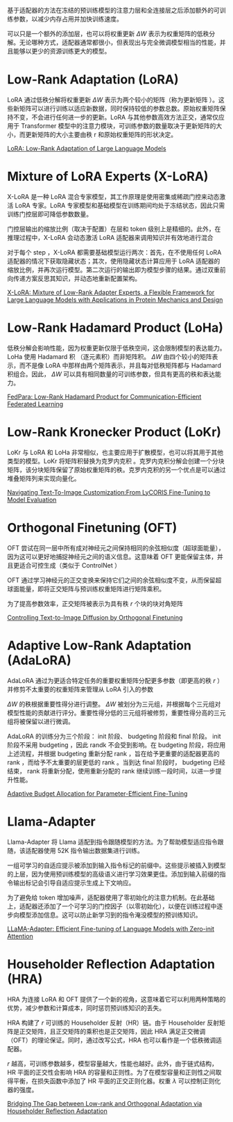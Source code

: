 基于适配器的方法在冻结的预训练模型的注意力层和全连接层之后添加额外的可训练参数，以减少内存占用并加快训练速度。

可以只是一个额外的添加层，也可以将权重更新 $\Delta W$ 表示为权重矩阵的低秩分解。无论哪种方式，适配器通常都很小，但表现出与完全微调模型相当的性能，并且能够以更少的资源训练更大的模型。

# Low-Rank Adaptation (LoRA)

LoRA 通过低秩分解将权重更新 $\Delta W$ 表示为两个较小的矩阵（称为更新矩阵 ）。这些新矩阵可以进行训练以适应新数据，同时保持较低的参数总数。原始权重矩阵保持不变，不会进行任何进一步的更新。LoRA 与其他参数高效方法正交，通常仅应用于 Transformer 模型中的注意力模块，可训练参数的数量取决于更新矩阵的大小，而更新矩阵的大小主要由秩 r 和原始权重矩阵的形状决定。

[LoRA: Low-Rank Adaptation of Large Language Models](https://arxiv.org/abs/2106.09685)<br>

# Mixture of LoRA Experts (X-LoRA)

X-LoRA 是一种 LoRA 混合专家模型，其工作原理是使用密集或稀疏门控来动态激活 LoRA 专家。LoRA 专家模型和基础模型在训练期间均处于冻结状态，因此只需训练门控层即可降低参数数量。

门控层输出的缩放比例（取决于配置）在层和 token 级别上是精细的。此外，在推理过程中，X-LoRA 会动态激活 LoRA 适配器来调用知识并有效地进行混合

对于每个 step ，X-LoRA 都需要基础模型运行两次：首先，在不使用任何 LoRA 适配器的情况下获取隐藏状态；其次，使用隐藏状态计算应用于 LoRA 适配器的缩放比例，并再次运行模型。第二次运行的输出即为模型步骤的结果。通过双重前向传递方案反思其知识，并动态地重新配置架构。

[X-LoRA: Mixture of Low-Rank Adapter Experts, a Flexible Framework for Large Language Models with Applications in Protein Mechanics and Design](https://arxiv.org/abs/2402.07148)<br>

# Low-Rank Hadamard Product (LoHa)

低秩分解会影响性能，因为权重更新仅限于低秩空间，这会限制模型的表达能力。LoHa 使用 Hadamard 积 （逐元素积）而非矩阵积。 $\Delta W$ 由四个较小的矩阵表示，而不是像 LoRA 中那样由两个矩阵表示，并且每对低秩矩阵都与 Hadamard 积组合。因此， $\Delta W$ 可以具有相同数量的可训练参数，但具有更高的秩和表达能力。

[FedPara: Low-Rank Hadamard Product for Communication-Efficient Federated Learning](https://arxiv.org/abs/2108.06098)<br>

# Low-Rank Kronecker Product (LoKr)

LoKr 与 LoRA 和 LoHa 非常相似，也主要应用于扩散模型，也可以将其用于其他类型的模型。LoKr 将矩阵积替换为克罗内克积 。克罗内克积分解会创建一个分块矩阵，该分块矩阵保留了原始权重矩阵的秩。克罗内克积的另一个优点是可以通过堆叠矩阵列来实现向量化。

[Navigating Text-To-Image Customization:From LyCORIS Fine-Tuning to Model Evaluation](https://arxiv.org/abs/2309.14859)<br>

# Orthogonal Finetuning (OFT)

OFT 尝试在同一层中所有成对神经元之间保持相同的余弦相似度（超球面能量），因为这可以更好地捕捉神经元之间的语义信息。这意味着 OFT 更能保留主体，并且更适合可控生成（类似于 ControlNet ）

OFT 通过学习神经元的正交变换来保持它们之间的余弦相似度不变，从而保留超球面能量，即将正交矩阵与预训练权重矩阵进行矩阵乘积。

为了提高参数效率，正交矩阵被表示为具有秩 $r$ 个块的块对角矩阵

[Controlling Text-to-Image Diffusion by Orthogonal Finetuning](https://arxiv.org/abs/2306.07280)<br>

# Adaptive Low-Rank Adaptation (AdaLoRA)

AdaLoRA 通过为更适合特定任务的重要权重矩阵分配更多参数（即更高的秩 $r$ ）并修剪不太重要的权重矩阵来管理从 LoRA 引入的参数

$\Delta W$ 的秩根据重要性得分进行调整。 $\Delta W$ 被划分为三元组，并根据每个三元组对模型性能的贡献进行评分。重要性得分低的三元组将被修剪，重要性得分高的三元组将被保留以进行微调。

AdaLoRA 的训练分为三个阶段： init 阶段、 budgeting 阶段和 final 阶段。 init 阶段不采用 budgeting ，因此 randk 不会受到影响。在 budgeting 阶段，将应用上述流程，并根据 budgeting 重新分配 rank ，旨在给予更重要的适配器更高的 rank ，而给予不太重要的层更低的 rank 。当到达 final 阶段时， budgeting 已经结束， rank 将重新分配，使用重新分配的 rank 继续训练一段时间，以进一步提升性能。

[Adaptive Budget Allocation for Parameter-Efficient Fine-Tuning](https://arxiv.org/abs/2303.10512)<br>

# Llama-Adapter

Llama-Adapter 将 Llama 适配到指令跟随模型的方法。为了帮助模型适应指令跟随，该适配器使用 52K 指令输出数据集进行训练。

一组可学习的自适应提示被添加到输入指令标记的前缀中。这些提示被插入到模型的上层，因为使用预训练模型的高级语义进行学习效果更佳。添加到输入前缀的指令输出标记会引导自适应提示生成上下文响应。

为了避免给 token 增加噪声，适配器使用了零初始化的注意力机制。在此基础上，适配器还添加了一个可学习的门控因子（以零初始化），以便在训练过程中逐步向模型添加信息。这可以防止新学习到的指令淹没模型的预训练知识。

[LLaMA-Adapter: Efficient Fine-tuning of Language Models with Zero-init Attention](https://arxiv.org/abs/2303.16199)<br>

# Householder Reflection Adaptation (HRA)

HRA 为连接 LoRA 和 OFT 提供了一个新的视角，这意味着它可以利用两种策略的优势，减少参数和计算成本，同时惩罚预训练知识的丢失。

HRA 构建了 $r$ 可训练的 Householder 反射（HR）链。由于 Householder 反射矩阵是正交矩阵，且正交矩阵的乘积也是正交矩阵，因此 HRA 满足正交微调（OFT）的理论保证。同时，通过改写公式，HRA 也可以看作是一个低秩微调适配器。

$r$ 越高，可训练参数越多，模型容量越大，性能也越好。此外，由于链式结构，HR 平面的正交性会影响 HRA 的容量和正则性。为了在模型容量和正则性之间取得平衡，在损失函数中添加了 HR 平面的正交正则化器。权重 $\lambda$ 可以控制正则化器的强度。

[Bridging The Gap between Low-rank and Orthogonal Adaptation via Householder Reflection Adaptation](https://arxiv.org/abs/2405.17484)<br>

